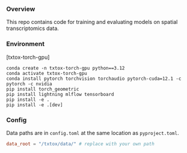 ### Overview

This repo contains code for training and evaluating models on spatial transcriptomics data.

### Environment

[txtox-torch-gpu]
```
conda create -n txtox-torch-gpu python==3.12
conda activate txtox-torch-gpu
conda install pytorch torchvision torchaudio pytorch-cuda=12.1 -c pytorch -c nvidia
pip install torch_geometric
pip install lightning mlflow tensorboard
pip install -e .
pip install -e .[dev] 
```

### Config

Data paths are in `config.toml` at the same location as `pyproject.toml`.

```toml
data_root = "/txtox/data/" # replace with your own path
```
